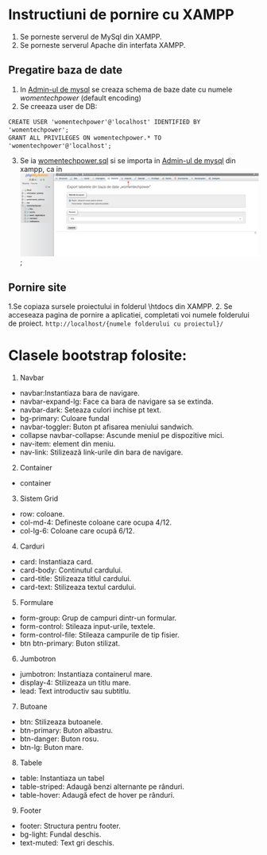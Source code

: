 # Instructiuni de pornire cu XAMPP

1. Se porneste serverul de MySql din XAMPP.
2. Se porneste serverul Apache din interfata XAMPP.

## Pregatire baza de date

1. In [Admin-ul de mysql](http://localhost/phpmyadmin/index.php?route=/server/databases) se creaza schema de baze date cu numele *womentechpower* (default encoding)
2. Se creeaza user de DB:
```
CREATE USER 'womentechpower'@'localhost' IDENTIFIED BY 'womentechpower';
GRANT ALL PRIVILEGES ON womentechpower.* TO 'womentechpower'@'localhost';
```
3. Se ia [womentechpower.sql](docs/womentechpower.sql) si se importa in [Admin-ul de mysql](http://localhost/phpmyadmin/index.php?route=/database/import&db=womentechpower) din xampp, ca in ![import_db_data.jpg](docs/import_db_data.jpg);

## Pornire site

1.Se copiaza sursele proiectului in folderul \htdocs din XAMPP.
2. Se acceseaza pagina de pornire a aplicatiei, completati voi numele folderului de proiect. `http://localhost/{numele folderului cu proiectul}/`

# Clasele bootstrap folosite:

1. Navbar
- navbar:Instantiaza bara de navigare.
- navbar-expand-lg: Face ca bara de navigare sa se extinda.
- navbar-dark: Seteaza culori inchise pt text.
- bg-primary: Culoare fundal
- navbar-toggler: Buton pt afisarea meniului sandwich.
- collapse navbar-collapse: Ascunde meniul pe dispozitive mici.
- nav-item: element din meniu.
- nav-link: Stilizează link-urile din bara de navigare.


2. Container

- container

3. Sistem Grid

- row: coloane.
- col-md-4: Defineste coloane care ocupa 4/12.
- col-lg-6: Coloane care ocupă 6/12.

4. Carduri

- card: Instantiaza card.
- card-body: Continutul cardului.
- card-title: Stilizeaza titlul cardului.
- card-text: Stilizeaza textul cardului.

5. Formulare

- form-group: Grup de campuri dintr-un formular.
- form-control: Stileaza input-urile, textele.
- form-control-file: Stileaza campurile de tip fisier.
- btn btn-primary: Buton stilizat.

6. Jumbotron

- jumbotron: Instantiaza containerul mare.
- display-4: Stilizeaza un titlu mare.
- lead: Text introductiv sau subtitlu.

7. Butoane

- btn: Stilizeaza butoanele.
- btn-primary: Buton albastru.
- btn-danger: Buton rosu.
- btn-lg: Buton mare.

8. Tabele

- table: Instantiaza un tabel
- table-striped: Adaugă benzi alternante pe rânduri.
- table-hover: Adaugă efect de hover pe rânduri.

9. Footer

- footer: Structura pentru footer.
- bg-light: Fundal deschis.
- text-muted: Text gri deschis.
